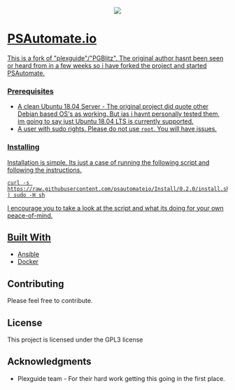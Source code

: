 <p align="center">
  <a href="https://psautomate.io" target="_blank"><img src="https://psautomate.io/wp-content/uploads/2019/10/Color-logo-no-background.png" />   
</p>


# PSAutomate.io

This is a fork of "plexguide"/"PGBlitz". The original author hasnt been seen or heard from in a few weeks so i have forked the project and started PSAutomate.

### Prerequisites

* A clean Ubuntu 18.04 Server - The original project did quote other Debian based OS's as working. But ias i havnt personally tested them, im going to say just Ubuntu 18.04 LTS is currently supported.
* A user with sudo rights. Please do not use `root`. You will have issues.


### Installing

Installation is simple. Its just a case of running the following script and following the instructions.

```
curl -s https://raw.githubusercontent.com/psautomateio/Install/0.2.0/install.sh | sudo -H sh
```

I encourage you to take a look at the script and what its doing for your own peace-of-mind.



## Built With

* [Ansible](https://www.ansible.com/)
* [Docker](https://www.docker.com/)


## Contributing

Please feel free to contribute.


## License

This project is licensed under the GPL3 license

## Acknowledgments

* Plexguide team - For their hard work getting this going in the first place.
